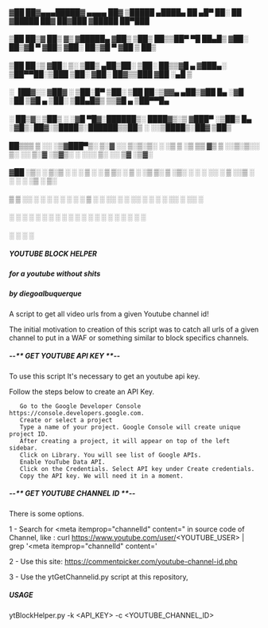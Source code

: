 ####	▓██   ██▓▄▄▄█████▓    ▄▄▄▄    ██▓     ▒█████   ▄████▄   ██ ▄█▀    ██░ ██ ▓█████  ██▓     ██▓███  ▓█████  ██▀███  
####	 ▒██  ██▒▓  ██▒ ▓▒   ▓█████▄ ▓██▒    ▒██▒  ██▒▒██▀ ▀█   ██▄█▒    ▓██░ ██▒▓█   ▀ ▓██▒    ▓██░  ██▒▓█   ▀ ▓██ ▒ ██▒
####	  ▒██ ██░▒ ▓██░ ▒░   ▒██▒ ▄██▒██░    ▒██░  ██▒▒▓█    ▄ ▓███▄░    ▒██▀▀██░▒███   ▒██░    ▓██░ ██▓▒▒███   ▓██ ░▄█ ▒
####	  ░ ▐██▓░░ ▓██▓ ░    ▒██░█▀  ▒██░    ▒██   ██░▒▓▓▄ ▄██▒▓██ █▄    ░▓█ ░██ ▒▓█  ▄ ▒██░    ▒██▄█▓▒ ▒▒▓█  ▄ ▒██▀▀█▄  
####	  ░ ██▒▓░  ▒██▒ ░    ░▓█  ▀█▓░██████▒░ ████▓▒░▒ ▓███▀ ░▒██▒ █▄   ░▓█▒░██▓░▒████▒░██████▒▒██▒ ░  ░░▒████▒░██▓ ▒██▒
####	   ██▒▒▒   ▒ ░░      ░▒▓███▀▒░ ▒░▓  ░░ ▒░▒░▒░ ░ ░▒ ▒  ░▒ ▒▒ ▓▒    ▒ ░░▒░▒░░ ▒░ ░░ ▒░▓  ░▒▓▒░ ░  ░░░ ▒░ ░░ ▒▓ ░▒▓░
####	 ▓██ ░▒░     ░       ▒░▒   ░ ░ ░ ▒  ░  ░ ▒ ▒░   ░  ▒   ░ ░▒ ▒░    ▒ ░▒░ ░ ░ ░  ░░ ░ ▒  ░░▒ ░      ░ ░  ░  ░▒ ░ ▒░
####	 ▒ ▒ ░░    ░          ░    ░   ░ ░   ░ ░ ░ ▒  ░        ░ ░░ ░     ░  ░░ ░   ░     ░ ░   ░░          ░     ░░   ░ 
####	 ░ ░                  ░          ░  ░    ░ ░  ░ ░      ░  ░       ░  ░  ░   ░  ░    ░  ░            ░  ░   ░     
####	 ░ ░                       ░                  ░                                                                  
	
#####                                             YOUTUBE BLOCK HELPER
#####                                         for a youtube without shits 
#####                                              by diegoalbuquerque  


A script to get all video urls from a given Youtube channel id!

The initial motivation to creation of this script was to catch all urls of a given channel to put in a WAF or something similar
to block specifics channels. 


#####              -_-_** GET YOUTUBE API KEY **_-_-

 To use this script It's necessary to get an youtube api key. 

 Follow the steps below to create an API Key.
   
       Go to the Google Developer Console https://console.developers.google.com.
       Create or select a project
       Type a name of your project. Google Console will create unique project ID.
       After creating a project, it will appear on top of the left sidebar.
       Click on Library. You will see list of Google APIs.
       Enable YouTube Data API.
       Click on the Credentials. Select API key under Create credentials.
       Copy the API key. We will need it in a moment.


#####            -_-_** GET YOUTUBE CHANNEL ID **_-_- 

There is some options.
 
1 - Search for <meta itemprop="channelId" content=" in source code of Channel,  like : 
    curl  https://www.youtube.com/user/<YOUTUBE_USER> | grep '<meta itemprop="channelId" content='
    
2 - Use this site: https://commentpicker.com/youtube-channel-id.php

3 - Use the  ytGetChannelid.py script at this repository, 

##### USAGE

ytBlockHelper.py -k <API_KEY> -c <YOUTUBE_CHANNEL_ID> 

